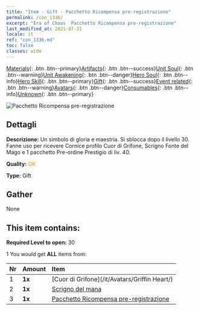 ```yaml
---
title: "Item - Gift - Pacchetto Ricompensa pre-registrazione"
permalink: /con_1336/
excerpt: "Era of Chaos  Pacchetto Ricompensa pre-registrazione"
last_modified_at: 2021-07-21
locale: it
ref: "con_1336.md"
toc: false
classes: wide
---
```

 [Materials](/ItemsIT/){: .btn .btn--primary}[Artifacts](/ItemsIT/Artifacts/){: .btn .btn--success}[Unit Soul](/ItemsIT/UnitSoul/){: .btn .btn--warning}[Unit Awakening](/ItemsIT/UnitAwakening/){: .btn .btn--danger}[Hero Soul](/ItemsIT/HeroSoul/){: .btn .btn--info}[Hero Skill](/ItemsIT/HeroSkill/){: .btn .btn--primary}[Gift](/ItemsIT/Gift/){: .btn .btn--success}[Event related](/ItemsIT/Events/){: .btn .btn--warning}[Avatars](/ItemsIT/Avatars/){: .btn .btn--danger}[Consumables](/ItemsIT/Consumables/){: .btn .btn--info}[Unknown](/ItemsIT/Unknown/){: .btn .btn--primary}

 ![Pacchetto Ricompensa pre-registrazione](/images/t/i_906011.png)

## Dettagli
 **Descrizione:** Un simbolo di gloria e maestria. Si sblocca dopo il livello 30. Fanne uso per ricevere Cornice profilo Cuor di Grifone, Scrigno Fonte del Mago e 1 pacchetto Pre-ordine Prestigio di liv. 40.

 **Quality:** <span style="color: #FF8C00">OK</span>

 **Type:** Gift

## Gather

  None

## This item contains:

 **Required Level to open:** 30

 1 You would get **ALL** items  from:

  | Nr | Amount |     Item    |
  |:---|:-------|:------------|
  | 1 |  **1x** | [Cuor di Grifone](/it/Avatars/Griffin Heart/) |  | 
  | 2 |  **1x** | [Scrigno del mana](/ItemsIT/con_1335/) |  | 
  | 3 |  **1x** | [Pacchetto Ricompensa pre-registrazione](/ItemsIT/con_1337/) |  | 
